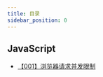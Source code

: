 ```yaml
---
title: 目录
sidebar_position: 0
---
```


## JavaScript

* [【001】浏览器请求并发限制](/docs/questions/javascript/1)
